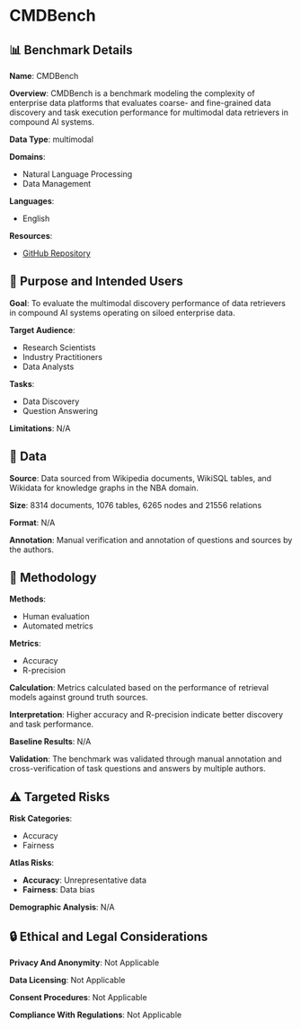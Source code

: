 # CMDBench

## 📊 Benchmark Details

**Name**: CMDBench

**Overview**: CMDBench is a benchmark modeling the complexity of enterprise data platforms that evaluates coarse- and fine-grained data discovery and task execution performance for multimodal data retrievers in compound AI systems.

**Data Type**: multimodal

**Domains**:
- Natural Language Processing
- Data Management

**Languages**:
- English

**Resources**:
- [GitHub Repository](https://github.com/megagonlabs/CMDBench)

## 🎯 Purpose and Intended Users

**Goal**: To evaluate the multimodal discovery performance of data retrievers in compound AI systems operating on siloed enterprise data.

**Target Audience**:
- Research Scientists
- Industry Practitioners
- Data Analysts

**Tasks**:
- Data Discovery
- Question Answering

**Limitations**: N/A

## 💾 Data

**Source**: Data sourced from Wikipedia documents, WikiSQL tables, and Wikidata for knowledge graphs in the NBA domain.

**Size**: 8314 documents, 1076 tables, 6265 nodes and 21556 relations

**Format**: N/A

**Annotation**: Manual verification and annotation of questions and sources by the authors.

## 🔬 Methodology

**Methods**:
- Human evaluation
- Automated metrics

**Metrics**:
- Accuracy
- R-precision

**Calculation**: Metrics calculated based on the performance of retrieval models against ground truth sources.

**Interpretation**: Higher accuracy and R-precision indicate better discovery and task performance.

**Baseline Results**: N/A

**Validation**: The benchmark was validated through manual annotation and cross-verification of task questions and answers by multiple authors.

## ⚠️ Targeted Risks

**Risk Categories**:
- Accuracy
- Fairness

**Atlas Risks**:
- **Accuracy**: Unrepresentative data
- **Fairness**: Data bias

**Demographic Analysis**: N/A

## 🔒 Ethical and Legal Considerations

**Privacy And Anonymity**: Not Applicable

**Data Licensing**: Not Applicable

**Consent Procedures**: Not Applicable

**Compliance With Regulations**: Not Applicable
